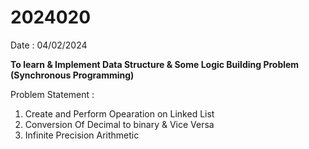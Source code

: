 # 2024020

Date : 04/02/2024

**To learn & Implement Data Structure & Some Logic Building Problem (Synchronous Programming)**

Problem Statement :
1. Create and Perform Opearation on Linked List
2. Conversion Of Decimal to binary & Vice Versa
3. Infinite Precision Arithmetic 
